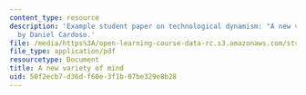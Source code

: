 ```yaml
---
content_type: resource
description: 'Example student paper on technological dynamism: "A new variety of mind,"
  by Daniel Cardoso.'
file: /media/https%3A/open-learning-course-data-rc.s3.amazonaws.com/sts-464-technology-and-the-literary-imagination-spring-2008/50f2ecb7d36df60e3f1b07be329e8b28_dcardoso_wk5.pdf
file_type: application/pdf
resourcetype: Document
title: A new variety of mind
uid: 50f2ecb7-d36d-f60e-3f1b-07be329e8b28
---
```

